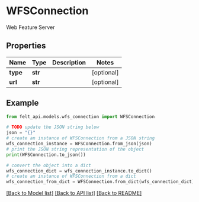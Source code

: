 # WFSConnection

Web Feature Server

## Properties

Name | Type | Description | Notes
------------ | ------------- | ------------- | -------------
**type** | **str** |  | [optional] 
**url** | **str** |  | [optional] 

## Example

```python
from felt_api.models.wfs_connection import WFSConnection

# TODO update the JSON string below
json = "{}"
# create an instance of WFSConnection from a JSON string
wfs_connection_instance = WFSConnection.from_json(json)
# print the JSON string representation of the object
print(WFSConnection.to_json())

# convert the object into a dict
wfs_connection_dict = wfs_connection_instance.to_dict()
# create an instance of WFSConnection from a dict
wfs_connection_from_dict = WFSConnection.from_dict(wfs_connection_dict)
```
[[Back to Model list]](../README.md#documentation-for-models) [[Back to API list]](../README.md#documentation-for-api-endpoints) [[Back to README]](../README.md)



